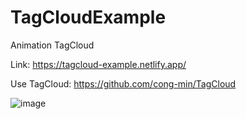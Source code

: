 # TagCloudExample
Animation TagCloud

Link: https://tagcloud-example.netlify.app/

Use TagCloud: https://github.com/cong-min/TagCloud

![image](https://user-images.githubusercontent.com/49970548/176506486-e52e9ee8-b36a-4371-a4bd-2f3de985b84b.png)
